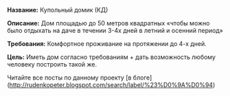 ﻿**Название:** Купольный домик (КД)

**Описание:** Дом площадью до 50 метров квадратных «чтобы можно было отдыхать на даче в течении 3-4х дней в летний и осенний период»

**Требования:** Комфортное проживание на протяжении до 4-х дней.

**Цель:** Иметь дом согласно требованиям + дать возможность любому человеку построить такой же.


Читайте все посты по данному проекту [в блоге] (http://rudenkopeter.blogspot.com/search/label/%23%D0%9A%D0%94)
